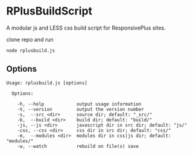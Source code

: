 RPlusBuildScript
================

A modular js and LESS css build script for ResponsivePlus sites.

clone repo and run 

```
node rplusbuild.js
```
Options
-------
```
Usage: rplusbuild.js [options]

  Options:

	-h, --help            output usage information
	-V, --version         output the version number
 	-s,  --src <dir>      source dir; default: "_src/"
 	-b,  --build <dir>    build dir; default: "build/"
	-js, --js <dir>       javascript dir in src dir; default: "js/"
	-css, --css <dir>     css dir in src dir; default: "css/"
	-m,  --modules <dir>  modules dir in css|js dir; default: "modules/"
	-w, --watch           rebuild on file(s) save

```